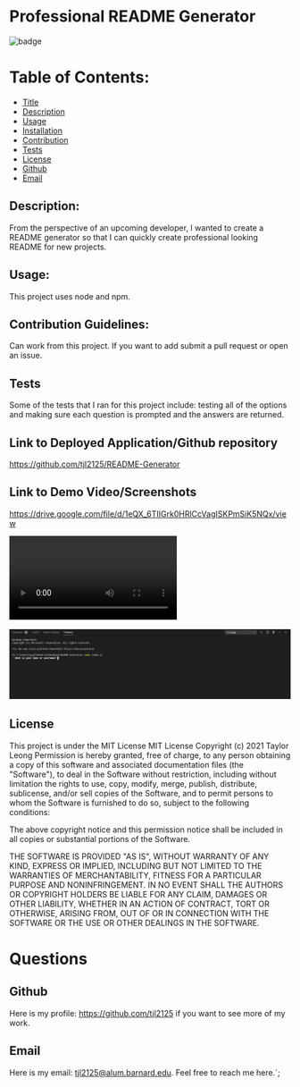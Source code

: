 # Professional README Generator 

![badge](https://img.shields.io/badge/license-MIT-brightgreen)

# Table of Contents:
* [Title](#Title)
* [Description](#Description)
* [Usage](#Usage)
* [Installation](#Installation)
* [Contribution](#Contribution)
* [Tests](#Tests)
* [License](#License)
* [Github](#Github)
* [Email](#Email)

## Description:
From the perspective of an upcoming developer, I wanted to create a README generator so that I can
quickly create professional looking README for new projects. 

## Usage:
This project uses node and npm. 

## Contribution Guidelines:
Can work from this project. If you want to add submit a pull request or open an issue. 

## Tests
Some of the tests that I ran for this project include: testing all of the options and making sure each question is prompted and the answers are returned.

## Link to Deployed Application/Github repository 
https://github.com/tjl2125/README-Generator

## Link to Demo Video/Screenshots 
https://drive.google.com/file/d/1eQX_6TIIGrk0HRlCcVagISKPmSiK5NQx/view 

![Demo Video](./assets/Demo-video.mp4)

![Demo Screenshot](./assets/Screenshot.png)

## License
This project is under the MIT License
MIT License
Copyright (c) 2021 Taylor Leong
Permission is hereby granted, free of charge, to any person obtaining a copy
of this software and associated documentation files (the "Software"), to deal
in the Software without restriction, including without limitation the rights
to use, copy, modify, merge, publish, distribute, sublicense, and/or sell
copies of the Software, and to permit persons to whom the Software is
furnished to do so, subject to the following conditions:

The above copyright notice and this permission notice shall be included in all
copies or substantial portions of the Software.

THE SOFTWARE IS PROVIDED "AS IS", WITHOUT WARRANTY OF ANY KIND, EXPRESS OR
IMPLIED, INCLUDING BUT NOT LIMITED TO THE WARRANTIES OF MERCHANTABILITY,
FITNESS FOR A PARTICULAR PURPOSE AND NONINFRINGEMENT. IN NO EVENT SHALL THE
AUTHORS OR COPYRIGHT HOLDERS BE LIABLE FOR ANY CLAIM, DAMAGES OR OTHER
LIABILITY, WHETHER IN AN ACTION OF CONTRACT, TORT OR OTHERWISE, ARISING FROM,
OUT OF OR IN CONNECTION WITH THE SOFTWARE OR THE USE OR OTHER DEALINGS IN THE
SOFTWARE.

# Questions
## Github
Here is my profile: https://github.com/tjl2125 if you want to see more of my work.

## Email
Here is my email: tjl2125@alum.barnard.edu. Feel free to reach me here.`;